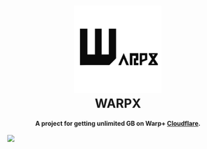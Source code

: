 <h1 align="center">
  <br>
  <a href="http://t.me/aliilapro"><img src="https://github.com/ALIILAPRO/warpx/blob/master/pic/logo.png" alt="warpx" width="200"></a>
  <br>
  WARPX
  <br>
</h1>
<h4 align="center">A project for getting unlimited GB on Warp+ <a href="http://1.1.1.1" target="_blank">Cloudflare</a>.</h4>
</a>
  <a href="https://github.com/ALIILAPRO/warpx"><img src="https://img.shields.io/github/languages/code-size/aliilapro/warpx"></a>

  </a>
